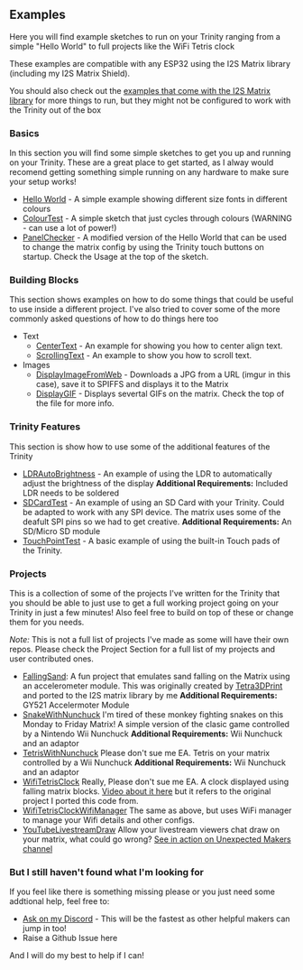 ## Examples

Here you will find example sketches to run on your Trinity ranging from a simple "Hello World" to full projects like the WiFi Tetris clock

These examples are compatible with any ESP32 using the I2S Matrix library (including my I2S Matrix Shield).

You should also check out the [examples that come with the I2S Matrix library](https://github.com/mrfaptastic/ESP32-HUB75-MatrixPanel-I2S-DMA/tree/master/examples) for more things to run, but they might not be configured to work with the Trinity out of the box

### Basics

In this section you will find some simple sketches to get you up and running on your Trinity. These are a great place to get started, as I alway would recomend getting something simple running on any hardware to make sure your setup works!

- [Hello World](Basics/HelloWorld) - A simple example showing different size fonts in different colours
- [ColourTest](Basics/ColourTest) - A simple sketch that just cycles through colours (WARNING - can use a lot of power!)
- [PanelChecker](Basics/PanelChecker) - A modified version of the Hello World that can be used to change the matrix config by using the Trinity touch buttons on startup. Check the Usage at the top of the sketch.

### Building Blocks

This section shows examples on how to do some things that could be useful to use inside a different project. I've also tried to cover some of the more commonly asked questions of how to do things here too

- Text
    - [CenterText](BuildingBlocks/Text/CenterText) - An example for showing you how to center align text.
    - [ScrollingText](BuildingBlocks/Text/ScrollingText) - An example to show you how to scroll text.
- Images
    - [DisplayImageFromWeb](BuildingBlocks/Images/DisplayImageFromWeb) - Downloads a JPG from a URL (imgur in this case), save it to SPIFFS and displays it to the Matrix
    - [DisplayGIF](BuildingBlocks/Images/DisplayGIF) - Displays severtal GIFs on the matrix. Check the top of the file for more info.

### Trinity Features

This section is show how to use some of the additional features of the Trinity

- [LDRAutoBrightness](TrinityFeatures/LDRAutoBrightness) - An example of using the LDR to automatically adjust the brightness of the display **Additional Requirements:** Included LDR needs to be soldered
- [SDCardTest](TrinityFeatures/SDCardTest) - An example of using an SD Card with your Trinity. Could be adapted to work with any SPI device. The matrix uses some of the deafult SPI pins so we had to get creative. **Additional Requirements:** An SD/Micro SD module
- [TouchPointTest](TrinityFeatures/TouchPointTest) - A basic example of using the built-in Touch pads of the Trinity.

### Projects

This is a collection of some of the projects I've written for the Trinity that you should be able to just use to get a full working project going on your Trinity in just a few minutes! Also feel free to build on top of these or change them for you needs.

*Note:* This is not a full list of projects I've made as some will have their own repos. Please check the Project Section for a full list of my projects and user contributed ones.

- [FallingSand](Projects/FallingSand):
A fun project that emulates sand falling on the Matrix using an accelerometer module. This was originally created by [Tetra3DPrint](https://twitter.com/tetra3dprint) and ported to the I2S matrix library by me
**Additional Requirements:** GY521 Accelermoter Module
- [SnakeWithNunchuck](Projects/SnakeWithNunchuck)
I'm tired of these monkey fighting snakes on this Monday to Friday Matrix! A simple version of the clasic game controlled by a Nintendo Wii Nunchuck **Additional Requirements:** Wii Nunchuck and an adaptor
- [TetrisWithNunchuck](Projects/TetrisWithNunchuck)
Please don't sue me EA. Tetris on your matrix controlled by a Wii Nunchuck **Additional Requirements:** Wii Nunchuck and an adaptor
- [WifiTetrisClock](Projects/WifiTetrisClock)
Really, Please don't sue me EA. A clock displayed using falling matrix blocks. [Video about it here](https://www.youtube.com/watch?v=ey2mjZ-UQNM) but it refers to the original project I ported this code from.
- [WifiTetrisClockWifiManager](Projects/WifiTetrisClockWifiManager)
The same as above, but uses WiFi manager to manage your Wifi details and other configs.
- [YouTubeLivestreamDraw](Projects/YouTubeLivestreamDraw)
Allow your livestream viewers chat draw on your matrix, what could go wrong? [See in action on Unexpected Makers channel](https://www.youtube.com/watch?v=qZgrMAGGyhM&t=5592s)

### But I still haven't found what I'm looking for

If you feel like there is something missing please or you just need some addtional help, feel free to:
- [Ask on my Discord](https://discord.gg/2enC6GW) - This will be the fastest as other helpful makers can jump in too!
- Raise a Github Issue here

And I will do my best to help if I can!

